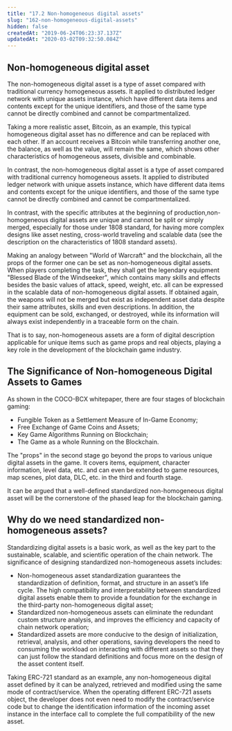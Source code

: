 ```yaml
---
title: "17.2 Non-homogeneous digital assets"
slug: "162-non-homogeneous-digital-assets"
hidden: false
createdAt: "2019-06-24T06:23:37.137Z"
updatedAt: "2020-03-02T09:32:50.084Z"
---
```

## Non-homogeneous digital asset

The non-homogeneous digital asset is a type of asset compared with traditional currency homogeneous assets. It applied to distributed ledger network with unique assets instance, which have different data items and contents except for the unique identifiers, and those of the same type cannot be directly combined and cannot be compartmentalized.

Taking a more realistic asset, Bitcoin, as an example, this typical homogeneous digital asset has no difference and can be replaced with each other. If an account receives a Bitcoin while transferring another one, the balance, as well as the value, will remain the same, which shows other characteristics of homogeneous assets, divisible and combinable.

In contrast, the non-homogeneous digital asset is a type of asset compared with traditional currency homogeneous assets. It applied to distributed ledger network with unique assets instance, which have different data items and contents except for the unique identifiers, and those of the same type cannot be directly combined and cannot be compartmentalized.

In contrast, with the specific attributes at the beginning of production,non-homogeneous digital assets are unique and cannot be split or simply merged, especially for those under 1808 standard, for having more complex designs like asset nesting, cross-world traveling and scalable data (see the description on the characteristics of 1808 standard assets).

Making an analogy between "World of Warcraft" and the blockchain, all the props of the former one can be set as non-homogeneous digital assets. When players completing the task, they shall get the legendary equipment "Blessed Blade of the Windseeker", which contains many skills and effects besides the basic values of attack, speed, weight, etc. all can be expressed in the scalable data of non-homogeneous digital assets. If obtained again, the weapons will not be merged but exist as independent asset data despite their same attributes, skills and even descriptions. In addition, the equipment can be sold, exchanged, or destroyed, while its information will always exist independently in a traceable form on the chain.

That is to say, non-homogeneous assets are a form of digital description applicable for unique items such as game props and real objects, playing a key role in the development of the blockchain game industry.

##  The Significance of Non-homogeneous Digital Assets to Games

As shown in the COCO-BCX whitepaper, there are four stages of blockchain gaming:
  * Fungible Token as a Settlement Measure of In-Game Economy;
  * Free Exchange of Game Coins and Assets;
  * Key Game Algorithms Running on Blockchain;
  * The Game as a whole Running on the Blockchain.

The "props" in the second stage go beyond the props to various unique digital assets in the game. It covers items, equipment, character information, level data, etc. and can even be extended to game resources, map scenes, plot data, DLC, etc. in the third and fourth stage.

It can be argued that a well-defined standardized non-homogeneous digital asset will be the cornerstone of the phased leap for the blockchain gaming.

## Why do we need standardized non-homogeneous assets?

Standardizing digital assets is a basic work, as well as the key part to the sustainable, scalable, and scientific operation of the chain network. The significance of designing standardized non-homogeneous assets includes:

  * Non-homogeneous asset standardization guarantees the standardization of definition, format, and structure in an asset’s life cycle. The high compatibility and interpretability between standardized digital assets enable them to provide a foundation for the exchange in the third-party non-homogeneous digital asset;
  * Standardized non-homogeneous assets can eliminate the redundant custom structure analysis, and improves the efficiency and capacity of chain network operation;
  * Standardized assets are more conducive to the design of initialization, retrieval, analysis, and other operations, saving developers the need to consuming the workload on interacting with different assets so that they can just follow the standard definitions and focus more on the design of the asset content itself.

Taking ERC-721 standard as an example, any non-homogeneous digital asset defined by it can be analyzed, retrieved and modified using the same mode of contract/service. When the operating different ERC-721 assets object, the developer does not even need to modify the contract/service code but to change the identification information of the incoming asset instance in the interface call to complete the full compatibility of the new asset.